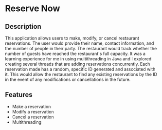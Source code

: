# Reserve Now

## Description
This application allows users to make, modify, or cancel restaurant reservations. The user would provide their name, contact information, and the number of people in their party. The restaurant would track whether the number of guests have reached the restaurant's full capacity. It was a learning experience for me in using multithreading in Java and I explored creating several threads that are adding reservations concurrently. Each reservation made has a random, specific ID generated and associated with it. This would allow the restaurant to find any existing reservations by the ID in the event of any modifications or cancellations in the future.

## Features
* Make a reservation
* Modify a reservation
* Cancel a reservation 
* Multithreading
